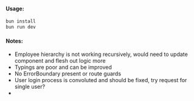 
#### Usage:

```sh
bun install
bun run dev
```
#### Notes:

- Employee hierarchy is not working recursively, would need to update component and flesh out logic more
- Typings are poor and can be improved
- No ErrorBoundary present or route guards
- User login process is convoluted and should be fixed, try request for single user?
- 
